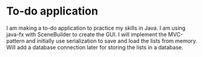 # To-do application

I am making a to-do application to practice my skills in Java.
I am using java-fx with SceneBuilder to create the GUI.
I will implement the MVC-pattern and initially use serialization to save and load the lists from memory.
Will add a database connection later for storing the lists in a database. 
